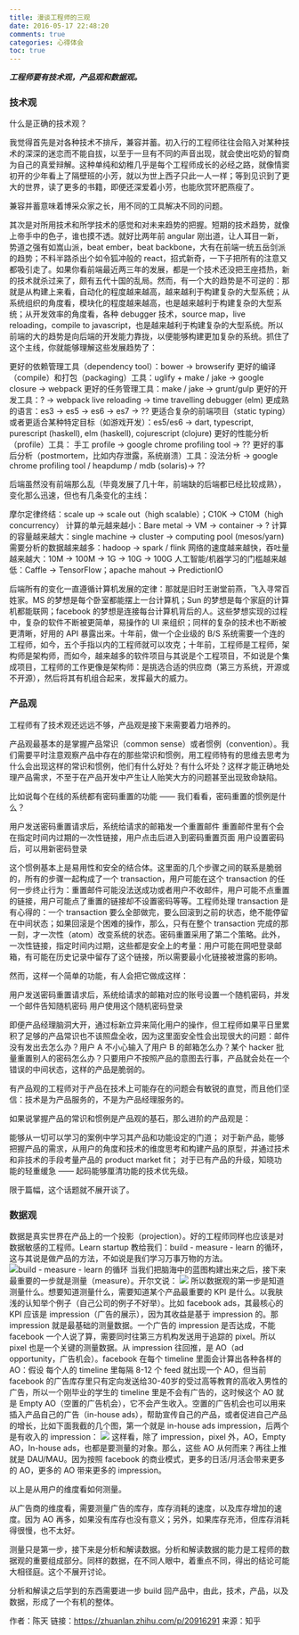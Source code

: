 ```yaml
---
title: 漫谈工程师的三观
date: 2016-05-17 22:48:20
comments: true 
categories: 心得体会
toc: true
---
```


***工程师要有技术观，产品观和数据观。***
### 技术观

什么是正确的技术观？

我觉得首先是对各种技术不排斥，兼容并蓄。初入行的工程师往往会陷入对某种技术的深深的迷恋而不能自拔，以至于一旦有不同的声音出现，就会使出吃奶的智商为自己的真爱辩解。这种单纯和幼稚几乎是每个工程师成长的必经之路，就像情窦初开的少年看上了隔壁班的小芳，就以为世上西子只此一人一样；等到见识到了更大的世界，读了更多的书籍，即便还深爱着小芳，也能欣赏环肥燕瘦了。

兼容并蓄意味着博采众家之长，用不同的工具解决不同的问题。
<!--more-->
其次是对所用技术和所学技术的感觉和对未来趋势的把握。短期的技术趋势，就像上帝手中的色子，谁也摸不透。就好比两年前 angular 刚出道，让人耳目一新，势道之强有如嵩山派，beat ember，beat backbone，大有在前端一统五岳剑派的趋势；不料半路杀出个如令狐冲般的 react，招式新奇，一下子把所有的注意又都吸引走了。如果你看前端最近两三年的发展，都是一个技术还没把王座捂热，新的技术就杀过来了，颇有五代十国的乱局。然而，有一个大的趋势是不可逆的：那就是从构建上来看，自动化的程度越来越高，越来越利于构建复杂的大型系统；从系统组织的角度看，模块化的程度越来越高，也是越来越利于构建复杂的大型系统；从开发效率的角度看，各种 debugger 技术，source map，live reloading，compile to javascript，也是越来越利于构建复杂的大型系统。所以前端的大的趋势是向后端的开发能力靠拢，以便能够构建更加复杂的系统。抓住了这个主线，你就能够理解这些发展趋势了：

更好的依赖管理工具（dependency tool）：bower -> browserify
更好的编译（compile）和打包（packaging）工具：uglify + make / jake -> google closure -> webpack
更好的任务管理工具：make / jake -> grunt/gulp
更好的开发工具：? -> webpack live reloading -> time travelling debugger (elm)
更成熟的语言：es3 -> es5 -> es6 -> es7 -> ??
更适合复杂的前端项目（static typing）或者更适合某种特定目标（如游戏开发）：es5/es6 -> dart, typescript, purescript (haskell), elm (haskell), cojurescript (clojure)
更好的性能分析（profile）工具： 手工 profile -> google chrome profiling tool -> ??
更好的事后分析（postmortem，比如内存泄露，系统崩溃）工具：没法分析 -> google chrome profiling tool / heapdump / mdb (solaris)-> ??

后端虽然没有前端那么乱（毕竟发展了几十年，前端缺的后端都已经比较成熟），变化那么迅速，但也有几条变化的主线：

摩尔定律终结：scale up -> scale out（high scalable）；C10K -> C10M（high concurrency）
计算的单元越来越小：Bare metal -> VM -> container -> ?
计算的容量越来越大：single machine -> cluster -> computing pool (mesos/yarn)
需要分析的数据越来越多：hadoop -> spark / flink
网络的速度越来越快，吞吐量越来越大：10M -> 100M -> 1G -> 10G -> 100G
人工智能/机器学习的门槛越来越低：Caffle -> TensorFlow；apache mahout -> PredictionIO

后端所有的变化一直遵循计算机发展的定律：那就是旧时王谢堂前燕，飞入寻常百姓家。MS 的梦想是每个卧室都能摆上一台计算机；Sun 的梦想是每个家庭的计算机都能联网；facebook 的梦想是连接每台计算机背后的人。这些梦想实现的过程中，复杂的软件不断被更简单，易操作的 UI 来组织；同样的复杂的技术也不断被更清晰，好用的 API 暴露出来。十年前，做一个企业级的 B/S 系统需要一个连的工程师，如今，五个手指以内的工程师就可以攻克；十年前，工程师是工程师，架构师是架构师，而如今，越来越多的软件项目与其说是个工程项目，不如说是个集成项目，工程师的工作更像是架构师：是挑选合适的供应商（第三方系统，开源或不开源），然后将其有机组合起来，发挥最大的威力。

### 产品观

工程师有了技术观还远远不够，产品观是接下来需要着力培养的。

产品观最基本的是掌握产品常识（common sense）或者惯例（convention）。我们需要平时注意观察产品中存在的那些常识和惯例，用工程师特有的思维去思考为什么会出现这样的常识和惯例，他们有什么好处？有什么坏处？这样才能正确地处理产品需求，不至于在产品开发中产生让人贻笑大方的问题甚至出现致命缺陷。

比如说每个在线的系统都有密码重置的功能 —— 我们看看，密码重置的惯例是什么？

用户发送密码重置请求后，系统给请求的邮箱发一个重置邮件
重置邮件里有个会在指定时间内过期的一次性链接，用户点击后进入到密码重置页面
用户设置密码后，可以用新密码登录

这个惯例基本上是易用性和安全的结合体。这里面的几个步骤之间的联系是脆弱的，所有的步骤一起构成了一个 transaction，用户可能在这个 transaction 的任何一步终止行为：重置邮件可能没法送成功或者用户不收邮件，用户可能不点重置的链接，用户可能点了重置的链接却不设置密码等等。工程师处理 transaction 是有心得的：一个 transaction 要么全部做完，要么回滚到之前的状态，绝不能停留在中间状态；如果回滚是个困难的操作，那么，只有在整个 transaction 完成的那一刻，才一次性（atom）改变系统的状态。密码重置采用了第二个策略。此外，一次性链接，指定时间内过期，这些都是安全上的考量：用户可能在网吧登录邮箱，有可能在历史记录中留存了这个链接，所以需要最小化链接被泄露的影响。

然而，这样一个简单的功能，有人会把它做成这样：

用户发送密码重置请求后，系统给请求的邮箱对应的账号设置一个随机密码，并发一个邮件告知随机密码
用户使用这个随机密码登录

即便产品经理脑洞大开，通过标新立异来简化用户的操作，但工程师如果平日里累积了足够的产品常识也不该照盘全收，因为这里面安全性会出现很大的问题：邮件没有发出去怎么办？用户 A 不小心输入了用户 B 的邮箱怎么办？某个 hacker 批量重置别人的密码怎么办？只要用户不按照产品的意图去行事，产品就会处在一个错误的中间状态，这样的产品是脆弱的。

有产品观的工程师对于产品在技术上可能存在的问题会有敏锐的直觉，而且他们坚信：技术是为产品服务的，不是为产品经理服务的。

如果说掌握产品的常识和惯例是产品观的基石，那么进阶的产品观是：

能够从一切可以学习的案例中学习其产品和功能设定的门道；
对于新产品，能够把握产品的需求，从用户的角度和技术的维度思考和构建产品的原型，并通过技术和非技术的手段考量产品的 product market fit；
对于已有产品的升级，知晓功能的轻重缓急 —— 起码能够厘清功能的技术优先级。

限于篇幅，这个话题就不展开谈了。

### 数据观
数据是真实世界在产品上的一个投影（projection）。好的工程师同样也应该是对数据敏感的工程师。Learn startup 教给我们：build - measure - learn 的循环，这与其说是做产品的方法，不如说是我们学习万事万物的方法。
![build - measure - learn 的循环](604bf4b4226f180ff45fa8bce5874793_b.png)
当我们把脑海中的蓝图构建出来之后，接下来最重要的一步就是测量（measure）。开尔文说：
![](444ceb2f17abc8ed81a7db60ea72fdbf_b.jpg)
所以数据观的第一步是知道测量什么。想要知道测量什么，需要知道某个产品最重要的 KPI 是什么。以我肤浅的认知举个例子（自己公司的例子不好举）。比如 facebook ads，其最核心的 KPI 应该是 impression（广告的展示），因为其收益是基于 impression 的。那 impression 就是最基础的测量数据。一个广告的 impression 是否达成，不能 facebook 一个人说了算，需要同时往第三方机构发送用于追踪的 pixel。所以 pixel 也是一个关键的测量数据。从 impression 往回推，是 AO（ad opportunity，广告机会）。facebook 在每个 timeline 里面会计算出各种各样的 AO：假设 每个人的 timeline 里每隔 8-12 个 feed 就出现一个 AO，但当前 facebook 的广告库存里只有定向发送给30-40岁的受过高等教育的高收入男性的广告，所以一个刚毕业的学生的 timeline 里是不会有广告的，这时候这个 AO 就是 Empty AO（空置的广告机会），它不会产生收入。空置的广告机会也可以用来插入产品自己的广告（in-house ads），帮助宣传自己的产品，或者促进自己产品的增长，比如下面我截的几个图，第一个就是 in-house ads impression，后两个是有收入的 impression：
![](7e79f43fc4c4cfa8426a2008080842d6_b.jpg)
这样看，除了 impression，pixel 外，AO，Empty AO，In-house ads，也都是要测量的对象。那么，这些 AO 从何而来？再往上推就是 DAU/MAU。因为按照 facebook 的商业模式，更多的日活/月活会带来更多的 AO，更多的 AO 带来更多的 impression。

以上是从用户的维度看如何测量。

从广告商的维度看，需要测量广告的库存，库存消耗的速度，以及库存增加的速度。因为 AO 再多，如果没有库存也没有意义；另外，如果库存充沛，但库存消耗得很慢，也不太好。

测量只是第一步，接下来是分析和解读数据。分析和解读数据的能力是工程师的数据观的重要组成部分。同样的数据，在不同人眼中，着重点不同，得出的结论可能大相径庭。这个不展开讨论。

分析和解读之后学到的东西需要进一步 build 回产品中，由此，技术，产品，以及数据，形成了一个有机的整体。

作者：陈天
链接：https://zhuanlan.zhihu.com/p/20916291
来源：知乎